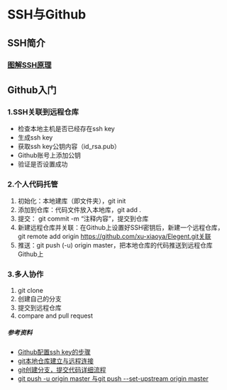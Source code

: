 # SSH与Github
## SSH简介
### [图解SSH原理](https://www.jianshu.com/p/33461b619d53)

## Github入门
###  1.SSH关联到远程仓库
- 检查本地主机是否已经存在ssh key
- 生成ssh key
- 获取ssh key公钥内容（id_rsa.pub）
- Github账号上添加公钥
- 验证是否设置成功
###  2.个人代码托管

1. 初始化：本地建库（即文件夹），git init
2. 添加到仓库：代码文件放入本地库，git add .
3. 提交： git commit -m “注释内容”，提交到仓库
4. 新建远程仓库并关联：在Github上设置好SSH密钥后，新建一个远程仓库， git remote add origin https://github.com/xu-xiaoya/Elegent.git关联
5. 推送：git push (-u) origin master，把本地仓库的代码推送到远程仓库Github上
### 3.多人协作
1. git clone
2. 创建自己的分支
3. 提交到远程仓库
4. compare and pull request

##### 参考资料
- [Github配置ssh key的步骤](https://blog.csdn.net/weixin_42310154/article/details/118340458)
- [git本地仓库建立与远程连接](https://blog.csdn.net/qq_29493173/article/details/113094143)
- [git创建分支，提交代码详细流程](https://blog.csdn.net/weixin_43367262/article/details/100575221)
- [git push -u origin master 与git push --set-upstream origin master](https://blog.csdn.net/qq_29493173/article/details/113094143)